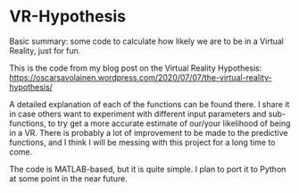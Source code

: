 # VR-Hypothesis
Basic summary: some code to calculate how likely we are to be in a Virtual Reality, just for fun.


This is the code from my blog post on the Virtual Reality Hypothesis: https://oscarsavolainen.wordpress.com/2020/07/07/the-virtual-reality-hypothesis/

A detailed explanation of each of the functions can be found there.
I share it in case others want to experiment with different input parameters and sub-functions, to try get a more accurate estimate of our/your likelihood of being in a VR.
There is probably a lot of improvement to be made to the predictive functions, and I think I will be messing with this project for a long time to come.

The code is MATLAB-based, but it is quite simple. I plan to port it to Python at some point in the near future.
